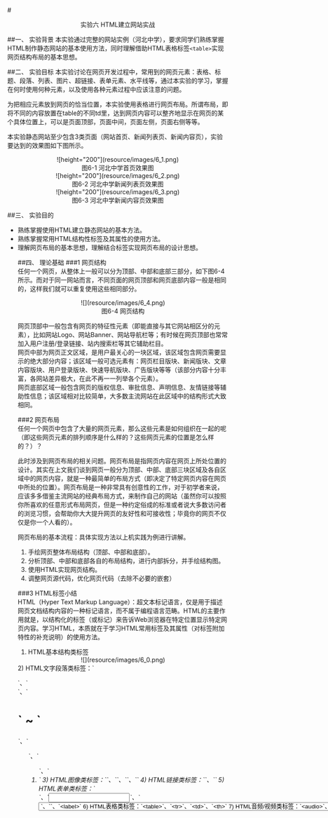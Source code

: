 #<center>实验六 HTML建立网站实战</center>

##一、	实验背景
 本实验通过完整的网站实例（河北中学），要求同学们熟练掌握HTML制作静态网站的基本使用方法，同时理解借助HTML表格标签`<table>`实现网页结构布局的基本思想。
 
##二、	实验目标
本实验讨论在网页开发过程中，常用到的网页元素：表格、标题、段落、列表、图片、超链接、表单元素、水平线等，通过本实验的学习，掌握在何时使用何种元素，以及使用各种元素过程中应该注意的问题。  

为把相应元素放到网页的恰当位置，本实验使用表格进行网页布局。所谓布局，即将不同的内容放置在table的不同td里，达到网页内容可以整齐地显示在网页的某个具体位置上，可以是页面顶部，页面中间，页面左侧，页面右侧等等。  

本实验静态网站至少包含3类页面（网站首页、新闻列表页、新闻内容页），实验要达到的效果图如下图所示。
  
<center>![height="200"](resource/images/6_1.png)</center>  
<center>图6-1 河北中学首页效果图</center>  
<center>![height="200"](resource/images/6_2.png)</center>  
<center>图6-2 河北中学新闻列表页效果图</center>     
<center>![height="200"](resource/images/6_3.png)</center>  
<center>图6-3 河北中学新闻内容页效果图</center> 

##三、	实验目的 
+ 熟练掌握使用HTML建立静态网站的基本方法。
+ 熟练掌握常用HTML结构性标签及其属性的使用方法。
+ 理解网页布局的基本思想，理解结合<table>标签实现网页布局的设计思想。  

##四、	理论基础 
###1	网页结构  
任何一个网页，从整体上一般可以分为顶部、中部和底部三部分，如下图6-4所示。而对于同一网站而言，不同页面的网页顶部和网页底部内容一般是相同的，这样我们就可以重复使用这些相同部分。  

  <center>![](resource/images/6_4.png)</center>  
  <center>图6-4 网页结构</center>  
  
网页顶部中一般包含有网页的特征性元素（即能直接与其它网站相区分的元素），比如网站Logo、网站Banner、网站导航栏等；有时候在网页顶部也常常加入用户注册/登录链接、站内搜索栏等其它辅助栏目。  
网页中部为网页正文区域，是用户最关心的一块区域，该区域包含网页需要显示的绝大部分内容；该区域一般可选元素有：网页栏目版块、新闻版块、文章内容版块、用户登录版块、快速导航版块、广告版块等等（该部分内容十分丰富，各网站差异极大，在此不再一一列举各个元素）。  
网页底部区域一般包含网页的版权信息、审批信息、声明信息、友情链接等辅助性信息；该区域相对比较简单，大多数主流网站在此区域中的结构形式大致相同。   
  
###2	网页布局  
任何一个网页中包含了大量的网页元素，那么这些元素是如何组织在一起的呢（即这些网页元素的排列顺序是什么样的？这些网页元素的位置是怎么样的？）？  

此时涉及到网页布局的相关问题。网页布局是指网页内容在网页上所处位置的设计。其实在上文我们谈到网页一般分为顶部、中部、底部三块区域及各自区域中的网页内容，就是一种最简单的布局方式（即决定了特定网页内容在网页中所处的位置）。网页布局是一种非常具有创意性的工作，对于初学者来说，应该多多借鉴主流网站的经典布局方式，来制作自己的网站（虽然你可以按照你所喜欢的任意形式布局网页，但是一种约定俗成的标准或者说大多数访问者的浏览习惯，会帮助你大大提升网页的友好性和可接收性；毕竟你的网页不仅仅是你一个人看的）。 
 
网页布局的基本流程：具体实现方法以上机实践为例进行讲解。  

1)	手绘网页整体布局结构（顶部、中部和底部）。  
2)	分析顶部、中部和底部各自的布局结构，进行内部拆分，并手绘结构图。  
3)	使用HTML实现网页结构。  
4)	调整网页源代码，优化网页代码（去除不必要的嵌套）   
  
###3  HTML标签小结  
HTML（Hyper Text Markup Language）：超文本标记语言，仅是用于描述网页文档结构内容的一种标记语言，而不属于编程语言范畴。HTML的主要作用就是，以结构化的标签（或标记）来告诉Web浏览器在特定位置显示特定网页内容。学习HTML，本质就在于学习HTML常用标签及其属性（对标签附加特性的补充说明）的使用方法。  
1)	HTML基本结构类标签
  
  <center>![](resource/images/6_0.png)</center>  
2)	HTML文字段落类标签：`<p>`、`<br/>`、`<h1>` ~ `<h6>`、`<ul>`、`<ol>`、`<li>`  
3)	HTML图像类标签：`<img/>`、`<map>`、`<area/>`、`<canvas>`   
4)	HTML链接类标签：`<a>`、`<link/>`  
5)	HTML表单类标签：`<form>`、`<input/>`、`<select>`、`<option>`、`<textarea>`、`<label>`    
6)	HTML表格类标签：`<table>`、`<tr>`、`<td>`、`<th>`  
7)	HTML音频/视频类标签：`<audio>`、`<video>`  
8)	HTML框架类标签：`<frame>`、`<frameset>`、`<iframe>`    
9)	HTML样式相关标签：`<strong>`、`<em>`、`<big>`、`<small>`、`<sup>`、`<sub>`、`<font>`  
 
##五、	实验步骤   
###步骤一： 建立网站目录结构
在lab5目录下，建立images文件夹（包含网站中所使用的图片）,同时建立3个html文件（index.html、list.html、content.html），如下图6-5所示。  

  <center>![](resource/images/6_5.png)</center>  
  <center>图6-5 网站目录结构</center>  
###步骤二： 首页添加网页布局结构
由于“河北中学”网站中这三类页面具有相同的网页顶部、网页中部和网页底部结构，首先从整体上把网页划分成上、中、下三部分。在index.html文件中，建立该三部分的结构性代码（借助表格标签的三行来实现），示例代码如下所示。  
  
  <center>![](resource/images/6_00.png)</center>  
###步骤三：设置网页顶部代码 
页头部分主要有背景图片和导航栏组成，这些网页元素应该位于表格中进行布局排列。导航栏的构成比较简单，直接使用`<a>`标签即可（注意：超链接的地址统一设置为content.html）；背景图片的设置比较复杂，因为该背景图效果是由images文件夹中的bg.gif和banner.jpg两个图片文件组成的。  
补充网页顶部需要注意的一些样式信息：超链接的字体颜色是white，可以借助`<font>`标签实现；bg.gif图片铺满整个屏幕（100%），banner.jpg图片占据整个屏幕的60%且居中显示；导航栏部分高度大概是75px。  
###步骤四：设置网页底部代码
网页底部代码比较简单，只需要注意两点样式信息：文字颜色为white；网页底部使用背景图片foot_bg.gif填充。  
###步骤五：设置index.html网页中部内容
1)	首先index.html页面网页中部从上到下又可以划分为3部分，所以可以再次借助表格的3行来实现结构，如下图6-6所示。  

  <center>![](resource/images/6_6.png)</center>  
  <center>图6-6 index.html页面中部结构</center>  
2)	现在开始分析上部代码结构。按照布局的基本思想，又可以把其分为左、中、右三部分组成，而这三部分可以由1行3列的表格支撑。该部分网页元素主要有超链接、图片、列表等组成，需要注意的问题主要有以下几个：第一，左、中、右三部分的宽度比较分别是25%、55%和20%；新闻列表中所有超链接的链接地址均指向content.html页面；“河中新闻”图片右上角的“more”使用图像热区实现，其中热区核心代码如下所示。   

  <center>![](resource/images/6_000.png)</center>
3)	接下来分析中部分代码结构。该部分代码比较复杂，首先通过效果图对该部分进行划分，如下图6-7所示。  

  <center>![](resource/images/6_7.png)</center>  
  <center>图6-7 index.html中部之中部结构</center>  
通过图6-7可以发现该部分网页整体是由一个2行4列的表格组成的，其中第一行的两个单元格要分别跨列显示（colspan）；另外，“河中教研网”和“河中德育网”分别使用了图像热区，其热区坐标如下所示。  
  
  <center>![](resource/images/6_0000.png)</center>  
  
4)	最后处理最下方部分，该部分结构比较简单，直接由1行4列的表格组成，其中注意最左侧大图片是由4个热区组成，其坐标示例代码如下所示。  

  <center>![](resource/images/6_00000.png)</center>
###步骤六：设置list.html网页中部内容
list.html页面整体结构由1行2列的表格组成，其中左侧占据25%宽度，右侧占据75%宽度。
此页面内容比较简单，强调两个注意问题，其它问题不再赘述。第一，“学校概况”和“所获荣誉”下方通过水平分割线与其它元素分割；第二，分页码部分由1行8列的表格组成。
###步骤七：设置content.html网页中部内容
content.html页面结构基本和list.html页面结构相似，不再详细展开讨论。注意：左侧内容区域占据70%宽度，右侧列表区域占据30%宽度；另外，“上一篇”和“下一篇”新闻部分可以直接使用空格（&nbsp;）分开，不需要再划分表格结构。

##六、	实验作业（完成并提交）
使用Sublime Text 3完成本实验的网页文件，把作业上传到ftp服务器，并把ftp地址提交到雪梨教育同步课程相应任务下。
##七、	推荐阅读
###网站前端开发规范文档  http://www.111cn.net/cssdiv/css/57963.htm  
###Table与div布局        http://wenku.baidu.com/link?url=UL-hi2_mGChJa1-C_afK02MXY0plHySYtbDKx29CkgjMuseX0CRavmMAkJ0YspuCuS__SlWynW8PeY2O2Gu-Znf1FUEFhQE91Rjyqlfz5sy


